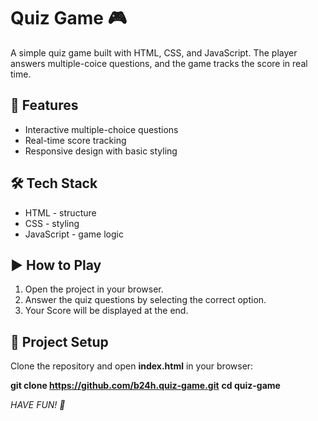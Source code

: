 # Quiz Game 🎮

A simple quiz game built with HTML, CSS, and JavaScript.
The player answers multiple-coice questions, and the game tracks the score in real time.



## 🚀 Features
- Interactive multiple-choice questions
- Real-time score tracking
- Responsive design with basic styling


## 🛠️ Tech Stack
- HTML - structure
- CSS - styling
- JavaScript - game logic


## ▶️ How to Play
1. Open the project in your browser.
2. Answer the quiz questions by selecting the correct option.
3. Your Score will be displayed at the end.


## 📂 Project Setup
Clone the repository and open **index.html** in your browser:

**git clone https://github.com/b24h.quiz-game.git**
**cd quiz-game**




*HAVE FUN! 🌟*
